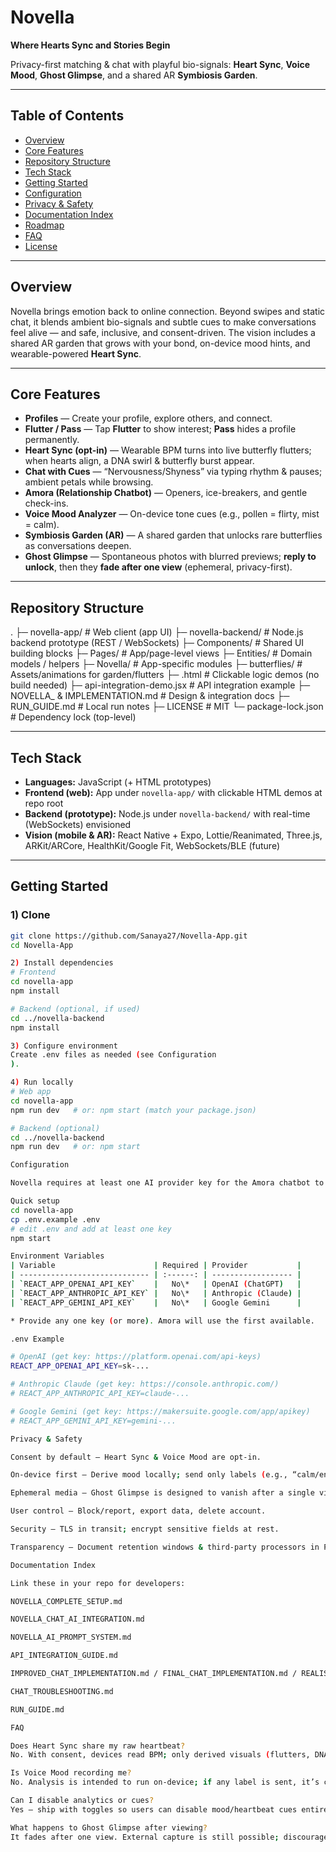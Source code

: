 # Novella
**Where Hearts Sync and Stories Begin**

Privacy-first matching & chat with playful bio-signals: **Heart Sync**, **Voice Mood**, **Ghost Glimpse**, and a shared AR **Symbiosis Garden**.

---

## Table of Contents
- [Overview](#overview)
- [Core Features](#core-features)
- [Repository Structure](#repository-structure)
- [Tech Stack](#tech-stack)
- [Getting Started](#getting-started)
- [Configuration](#configuration)
- [Privacy & Safety](#privacy--safety)
- [Documentation Index](#documentation-index)
- [Roadmap](#roadmap)
- [FAQ](#faq)
- [License](#license)

---

## Overview
Novella brings emotion back to online connection. Beyond swipes and static chat, it blends ambient bio-signals and subtle cues to make conversations feel alive — and safe, inclusive, and consent-driven. The vision includes a shared AR garden that grows with your bond, on-device mood hints, and wearable-powered **Heart Sync**.

---

## Core Features
- **Profiles** — Create your profile, explore others, and connect.  
- **Flutter / Pass** — Tap **Flutter** to show interest; **Pass** hides a profile permanently.  
- **Heart Sync (opt-in)** — Wearable BPM turns into live butterfly flutters; when hearts align, a DNA swirl & butterfly burst appear.  
- **Chat with Cues** — “Nervousness/Shyness” via typing rhythm & pauses; ambient petals while browsing.  
- **Amora (Relationship Chatbot)** — Openers, ice-breakers, and gentle check-ins.  
- **Voice Mood Analyzer** — On-device tone cues (e.g., pollen = flirty, mist = calm).  
- **Symbiosis Garden (AR)** — A shared garden that unlocks rare butterflies as conversations deepen.  
- **Ghost Glimpse** — Spontaneous photos with blurred previews; **reply to unlock**, then they **fade after one view** (ephemeral, privacy-first).

---

## Repository Structure
.
├─ novella-app/ # Web client (app UI)
├─ novella-backend/ # Node.js backend prototype (REST / WebSockets)
├─ Components/ # Shared UI building blocks
├─ Pages/ # App/page-level views
├─ Entities/ # Domain models / helpers
├─ Novella/ # App-specific modules
├─ butterflies/ # Assets/animations for garden/flutters
├─ .html # Clickable logic demos (no build needed)
├─ api-integration-demo.jsx # API integration example
├─ NOVELLA_ & IMPLEMENTATION.md # Design & integration docs
├─ RUN_GUIDE.md # Local run notes
├─ LICENSE # MIT
└─ package-lock.json # Dependency lock (top-level)


---

## Tech Stack
- **Languages:** JavaScript (+ HTML prototypes)  
- **Frontend (web):** App under `novella-app/` with clickable HTML demos at repo root  
- **Backend (prototype):** Node.js under `novella-backend/` with real-time (WebSockets) envisioned  
- **Vision (mobile & AR):** React Native + Expo, Lottie/Reanimated, Three.js, ARKit/ARCore, HealthKit/Google Fit, WebSockets/BLE (future)

---

## Getting Started

### 1) Clone
```bash
git clone https://github.com/Sanaya27/Novella-App.git
cd Novella-App

2) Install dependencies
# Frontend
cd novella-app
npm install

# Backend (optional, if used)
cd ../novella-backend
npm install

3) Configure environment
Create .env files as needed (see Configuration
).

4) Run locally
# Web app
cd novella-app
npm run dev   # or: npm start (match your package.json)

# Backend (optional)
cd ../novella-backend
npm run dev   # or: npm start

Configuration

Novella requires at least one AI provider key for the Amora chatbot to generate realistic chat responses.

Quick setup
cd novella-app
cp .env.example .env
# edit .env and add at least one key
npm start

Environment Variables
| Variable                      | Required | Provider           |
| ----------------------------- | :------: | ------------------ |
| `REACT_APP_OPENAI_API_KEY`    |   No\*   | OpenAI (ChatGPT)   |
| `REACT_APP_ANTHROPIC_API_KEY` |   No\*   | Anthropic (Claude) |
| `REACT_APP_GEMINI_API_KEY`    |   No\*   | Google Gemini      |

* Provide any one key (or more). Amora will use the first available.

.env Example

# OpenAI (get key: https://platform.openai.com/api-keys)
REACT_APP_OPENAI_API_KEY=sk-...

# Anthropic Claude (get key: https://console.anthropic.com/)
# REACT_APP_ANTHROPIC_API_KEY=claude-...

# Google Gemini (get key: https://makersuite.google.com/app/apikey)
# REACT_APP_GEMINI_API_KEY=gemini-...

Privacy & Safety

Consent by default — Heart Sync & Voice Mood are opt-in.

On-device first — Derive mood locally; send only labels (e.g., “calm/energetic”), not raw audio.

Ephemeral media — Ghost Glimpse is designed to vanish after a single view.

User control — Block/report, export data, delete account.

Security — TLS in transit; encrypt sensitive fields at rest.

Transparency — Document retention windows & third-party processors in PRIVACY.md

Documentation Index

Link these in your repo for developers:

NOVELLA_COMPLETE_SETUP.md

NOVELLA_CHAT_AI_INTEGRATION.md

NOVELLA_AI_PROMPT_SYSTEM.md

API_INTEGRATION_GUIDE.md

IMPROVED_CHAT_IMPLEMENTATION.md / FINAL_CHAT_IMPLEMENTATION.md / REALISTIC_CHAT_IMPLEMENTATION.md

CHAT_TROUBLESHOOTING.md

RUN_GUIDE.md

FAQ

Does Heart Sync share my raw heartbeat?
No. With consent, devices read BPM; only derived visuals (flutters, DNA swirl) are shown in chat — not raw BPM streams.

Is Voice Mood recording me?
No. Analysis is intended to run on-device; if any label is sent, it’s categorical only (e.g., “calm”).

Can I disable analytics or cues?
Yes — ship with toggles so users can disable mood/heartbeat cues entirely.

What happens to Ghost Glimpse after viewing?
It fades after one view. External capture is still possible; discourage misuse and allow reporting. (Implement server-side deletion & signed URLs with short TTLs.)
